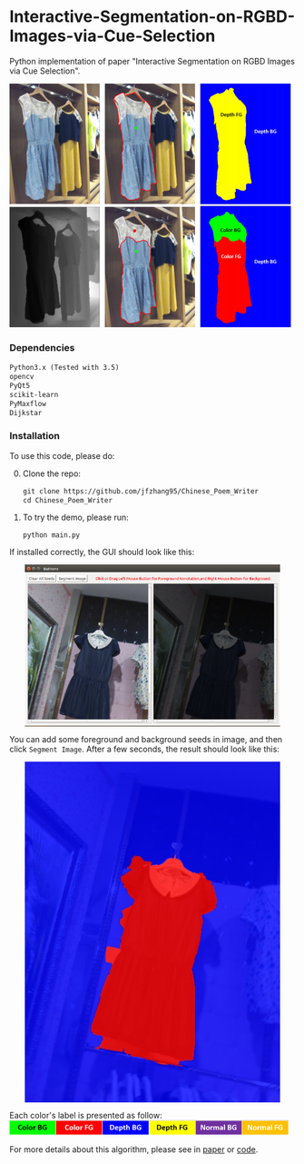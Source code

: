 # Interactive-Segmentation-on-RGBD-Images-via-Cue-Selection
Python implementation of paper "Interactive Segmentation on RGBD Images via Cue Selection".

![top](doc/top.png)

### Dependencies
```
Python3.x (Tested with 3.5)
opencv
PyQt5
scikit-learn
PyMaxflow
Dijkstar
```

### Installation
To use this code, please do:

0. Clone the repo:
    ```Shell
    git clone https://github.com/jfzhang95/Chinese_Poem_Writer
    cd Chinese_Poem_Writer
    ```

1. To try the demo, please run:
    ```Shell
    python main.py
    ```

If installed correctly, the GUI should look like this:
<p align="center"><img src="doc/gui1.png" align="center" width=450 height=auto/></p>

You can add some foreground and background seeds in image, and then click `Segment Image`. After a few seconds,
the result should look like this:
<p align="center"><img src="doc/segment_cues.jpg" align="center" width=450 height=auto/></p>

Each color's label is presented as follow:
![label](doc/label.png)

For more details about this algorithm, please see in [paper](http://openaccess.thecvf.com/content_cvpr_2016/papers/Feng_Interactive_Segmentation_on_CVPR_2016_paper.pdf) or [code](https://github.com/ZVsion/rgbd_image_segmentation/blob/master/GraphMaker.py).

